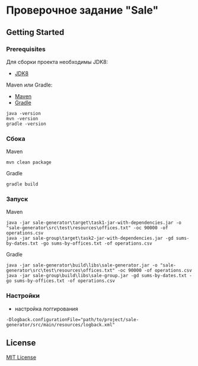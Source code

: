 # Проверочное задание "Sale"

## Getting Started

### Prerequisites

Для сборки проекта необходимы JDK8:
* [JDK8](http://www.oracle.com/technetwork/java/javase/downloads/2133151)

Maven или Gradle:
* [Maven](https://maven.apache.org/)
* [Gradle](https://gradle.org/install/#manually)

```
java -version
mvn -version
gradle -version
```

### Сбока
Maven

```
mvn clean package
```

Gradle

```
gradle build
```

### Запуск
Maven

```
java -jar sale-generator\target\task1-jar-with-dependencies.jar -o "sale-generator\src\test\resources\offices.txt" -oc 90000 -of operations.csv
java -jar sale-group\target\task2-jar-with-dependencies.jar -gd sums-by-dates.txt -go sums-by-offices.txt -of operations.csv
```

Gradle

```
java -jar sale-generator\build\libs\sale-generator.jar -o "sale-generator\src\test\resources\offices.txt" -oc 90000 -of operations.csv
java -jar sale-group\build\libs\sale-group.jar -gd sums-by-dates.txt -go sums-by-offices.txt -of operations.csv
```

### Настройки

 * настройка логгирования
 
 `-Dlogback.configurationFile="path/to/project/sale-generator/src/main/resources/logback.xml"`

## License

[MIT License](LICENSE)